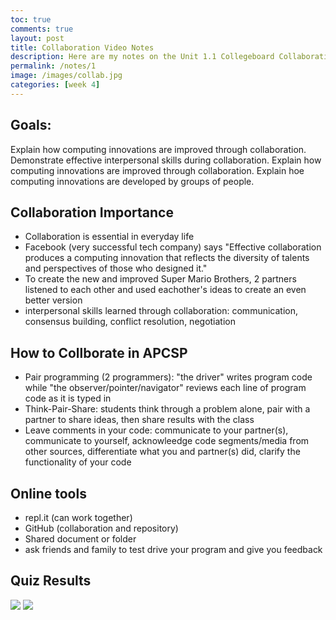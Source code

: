 ```yaml
---
toc: true
comments: true
layout: post
title: Collaboration Video Notes
description: Here are my notes on the Unit 1.1 Collegeboard Collaboration Video about collaboration!
permalink: /notes/1
image: /images/collab.jpg
categories: [week 4]
---
```

## Goals:
Explain how computing innovations are improved through collaboration.
Demonstrate effective interpersonal skills during collaboration.
Explain how computing innovations are improved through collaboration.
Explain hoe computing innovations are developed by groups of people.

## Collaboration Importance
- Collaboration is essential in everyday life 
- Facebook (very successful tech company) says "Effective collaboration produces a computing innovation that reflects the diversity of talents and perspectives of those who designed it."
- To create the new and improved Super Mario Brothers, 2 partners listened to each other and used eachother's ideas to create an even better version
- interpersonal skills learned through collaboration: communication, consensus building, conflict resolution, negotiation

## How to Collborate in APCSP
- Pair programming (2 programmers): "the driver" writes program code while "the observer/pointer/navigator" reviews each line of program code as it is typed in
- Think-Pair-Share: students think through a problem alone, pair with a partner to share ideas, then share results with the class
- Leave comments in your code: communicate to your partner(s), communicate to yourself, acknowleedge code segments/media from other sources, differentiate what you and partner(s) did, clarify the functionality of your code

## Online tools
- repl.it (can work together)
- GitHub (collaboration and repository)
- Shared document or folder
- ask friends and family to test drive your program and give you feedback

## Quiz Results
![]({{site.baseurl}}/images/collabquizreults.jpg)
![]({{site.baseurl}}/images/MCQresults.jpg)